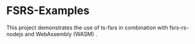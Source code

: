 # FSRS-Examples
This project demonstrates the use of ts-fsrs in combination with fsrs-rs-nodejs and WebAssembly (WASM) .
